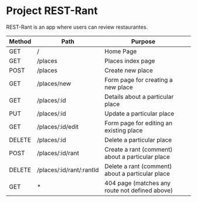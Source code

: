 # Project REST-Rant

REST-Rant is an app where users can review restaurantes.

 

|Method  |   Path      |    Purpose |                                                    |
| -------| ----------- | -----------|--------------------------------------------------- |
| GET    |   /                      | Home Page                                          |     
| GET    | /places                  | Places index page                                  |
| POST   | /places                  | Create new place                                   |
| GET    | /places/new              | Form page for creating a new place                 |
| GET    | /places/:id              | Details about a particular place                   |
| PUT    | /places/:id              | Update a particular place                          |
| GET    | /places/:id/edit         | Form page for editing an existing place            |
| DELETE | /places/:id              | Delete a particular place                          |
| POST   | /places/:id/rant         | Create a rant (comment) about a particular place   |
| DELETE | /places/:id/rant/:rantId | Delete a rant (comment) about a particular place   |
| GET    | *                        | 404 page (matches any route not defined above)     |